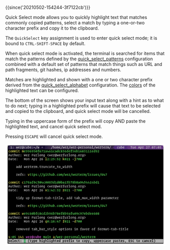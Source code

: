 {{since('20210502-154244-3f7122cb')}}

Quick Select mode allows you to quickly highlight text that matches
commonly copied patterns, select a match by typing a one-or-two character
prefix and copy it to the clipboard.

The `QuickSelect` key assignment is used to enter quick select mode; it is
bound to `CTRL-SHIFT-SPACE` by default.

When quick select mode is activated, the terminal is searched for items that
match the patterns defined by the
[quick_select_patterns](config/lua/config/quick_select_patterns.md)
configuration combined with a default set of patterns that match things such as
URL and path fragments, git hashes, ip addresses and numbers.

Matches are highlighted and shown with a one or two character prefix derived
from the [quick_select_alphabet](config/lua/config/quick_select_alphabet.md)
configuration. The [colors](config/appearance.md#defining-your-own-colors)
of the highlighted text can be configured.

The bottom of the screen shows your input text along with a hint as to what to
do next; typing in a highlighted prefix will cause that text to be selected and
copied to the clipboard, and quick select mode will be cancelled.

Typing in the uppercase form of the prefix will copy AND paste the highlighted
text, and cancel quick select mod.

Pressing `ESCAPE` will cancel quick select mode.

![Screenshot demonstrating the quickselect text highlights](screenshots/wezterm-quick-select.png)
